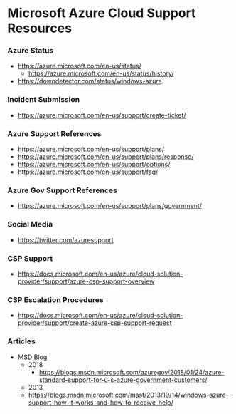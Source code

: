 
Microsoft Azure Cloud Support Resources
====

### Azure Status
* https://azure.microsoft.com/en-us/status/
  * https://azure.microsoft.com/en-us/status/history/
* https://downdetector.com/status/windows-azure


### Incident Submission
* https://azure.microsoft.com/en-us/support/create-ticket/


### Azure Support References
* https://azure.microsoft.com/en-us/support/plans/
* https://azure.microsoft.com/en-us/support/plans/response/
* https://azure.microsoft.com/en-us/support/options/
* https://azure.microsoft.com/en-us/support/faq/


### Azure Gov Support References
* https://azure.microsoft.com/en-us/support/plans/government/


### Social Media 
* https://twitter.com/azuresupport


### CSP Support
* https://docs.microsoft.com/en-us/azure/cloud-solution-provider/support/azure-csp-support-overview

### CSP Escalation Procedures
* https://docs.microsoft.com/en-us/azure/cloud-solution-provider/support/create-azure-csp-support-request



### Articles
* MSD Blog
  * 2018
    * https://blogs.msdn.microsoft.com/azuregov/2018/01/24/azure-standard-support-for-u-s-azure-government-customers/
  * 2013
  * https://blogs.msdn.microsoft.com/mast/2013/10/14/windows-azure-support-how-it-works-and-how-to-receive-help/
